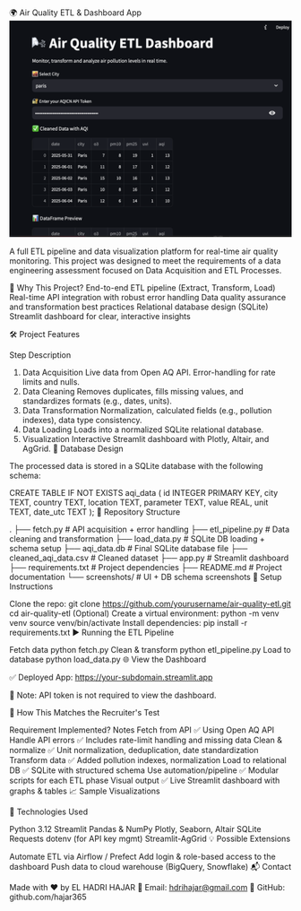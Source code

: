 🌍 Air Quality ETL & Dashboard App
![Dashboard Screenshot](ui.png)


A full ETL pipeline and data visualization platform for real-time air quality monitoring. This project was designed to meet the requirements of a data engineering assessment focused on Data Acquisition and ETL Processes.

📌 Why This Project?
End-to-end ETL pipeline (Extract, Transform, Load)
Real-time API integration with robust error handling
Data quality assurance and transformation best practices
Relational database design (SQLite)
Streamlit dashboard for clear, interactive insights

🛠 Project Features

Step	Description
1. Data Acquisition	Live data from Open AQ API. Error-handling for rate limits and nulls.
2. Data Cleaning	Removes duplicates, fills missing values, and standardizes formats (e.g., dates, units).
3. Data Transformation	Normalization, calculated fields (e.g., pollution indexes), data type consistency.
4. Data Loading	Loads into a normalized SQLite relational database.
5. Visualization	Interactive Streamlit dashboard with Plotly, Altair, and AgGrid.
🧱 Database Design

The processed data is stored in a SQLite database with the following schema:

CREATE TABLE IF NOT EXISTS aqi_data (
    id INTEGER PRIMARY KEY,
    city TEXT,
    country TEXT,
    location TEXT,
    parameter TEXT,
    value REAL,
    unit TEXT,
    date_utc TEXT
);
📁 Repository Structure

.
├── fetch.py               # API acquisition + error handling
├── etl_pipeline.py        # Data cleaning and transformation
├── load_data.py           # SQLite DB loading + schema setup
├── aqi_data.db            # Final SQLite database file
├── cleaned_aqi_data.csv   # Cleaned dataset
├── app.py                 # Streamlit dashboard
├── requirements.txt       # Project dependencies
├── README.md              # Project documentation
└── screenshots/           # UI + DB schema screenshots
🚀 Setup Instructions

Clone the repo:
git clone https://github.com/yourusername/air-quality-etl.git
cd air-quality-etl
(Optional) Create a virtual environment:
python -m venv venv
source venv/bin/activate
Install dependencies:
pip install -r requirements.txt
▶️ Running the ETL Pipeline

Fetch data
python fetch.py
Clean & transform
python etl_pipeline.py
Load to database
python load_data.py
🌐 View the Dashboard

✅ Deployed App: https://your-subdomain.streamlit.app

📌 Note: API token is not required to view the dashboard.

🧪 How This Matches the Recruiter's Test

Requirement	Implemented?	Notes
Fetch from API	✅	Using Open AQ API
Handle API errors	✅	Includes rate-limit handling and missing data
Clean & normalize	✅	Unit normalization, deduplication, date standardization
Transform data	✅	Added pollution indexes, normalization
Load to relational DB	✅	SQLite with structured schema
Use automation/pipeline	✅	Modular scripts for each ETL phase
Visual output	✅	Live Streamlit dashboard with graphs & tables
📈 Sample Visualizations



🧠 Technologies Used

Python 3.12
Streamlit
Pandas & NumPy
Plotly, Seaborn, Altair
SQLite
Requests
dotenv (for API key mgmt)
Streamlit-AgGrid
💡 Possible Extensions

Automate ETL via Airflow / Prefect
Add login & role-based access to the dashboard
Push data to cloud warehouse (BigQuery, Snowflake)
📬 Contact

Made with ❤️ by EL HADRI HAJAR
📧 Email: hdrihajar@gmail.com
🔗 GitHub: github.com/hajar365
